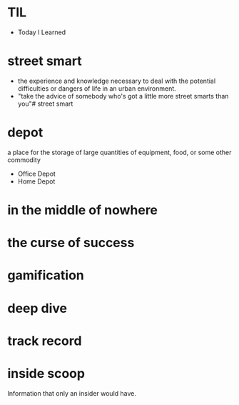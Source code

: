 # TIL
* Today I Learned

# street smart
* the experience and knowledge necessary to deal with the potential difficulties or dangers of life in an urban environment.
* "take the advice of somebody who's got a little more street smarts than you"# street smart

# depot
a place for the storage of large quantities of equipment, food, or some other commodity
* Office Depot
* Home Depot

# in the middle of nowhere

# the curse of success

# gamification

# deep dive

# track record

# inside scoop
Information that only an insider would have.
